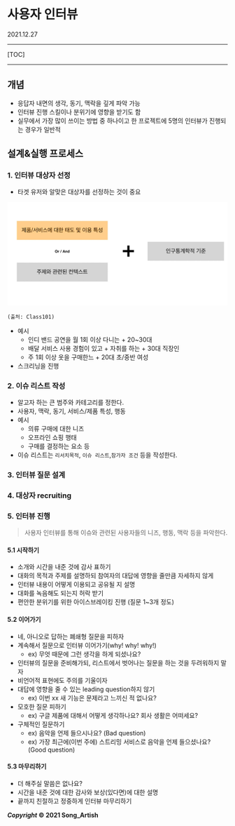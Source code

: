 # 사용자 인터뷰

2021.12.27

---

[TOC]

---



## 개념

- 응답자 내면의 생각, 동기, 맥락을 깊게 파악 가능
- 인터뷰 진행 스킬이나 분위기에 영향을 받기도 함
- 실무에서 가장 많이 쓰이는 방법 중 하나이고 한 프로젝트에 5명의 인터뷰가 진행되는 경우가 일반적



## 설계&실행 프로세스

### 1. 인터뷰 대상자 선정

- 타겟 유저와 알맞은 대상자를 선정하는 것이 중요

![25_Interview_Target](img/25_Interview_Target.png)

`(출처: Class101)`

- 예시
  - 인디 밴드 공연을 월 1회 이상 다니는 + 20~30대
  - 배달 서비스 사용 경험이 있고 + 자취를 하는 + 30대 직장인
  - 주 1회 이상 옷을 구매한느 + 20대 초/중반 여성
- 스크리닝을 진행

### 2. 이슈 리스트 작성

- 알고자 하는 큰 범주와 카테고리를 정한다.
- 사용자, 맥락, 동기, 서비스/제품 특성, 행동
- 예시
  - 의류 구매에 대한 니즈
  - 오프라인 쇼핑 행태
  - 구매를 결정하는 요소 등
- 이슈 리스트는 `리서치목적`, `이슈 리스트`,`참가자 조건` 등을 작성한다.

### 3. 인터뷰 질문 설계

### 4. 대상자 recruiting

### 5. 인터뷰 진행

> 사용자 인터뷰를 통해 이슈와 관련된 사용자들의 니즈, 행동, 맥락 등을 파악한다.

#### 5.1 시작하기

- 소개와 시간을 내준 것에 감사 표하기
- 대화의 목적과 주제를 설명하되 참여자의 대답에 영향을 줄만큼 자세하지 않게
- 인터뷰 내용이 어떻게 이용되고 공유될 지 설명
- 대화를 녹음해도 되는지 허락 받기
- 편안한 분위기를 위한 아이스브레이킹 진행 (질문 1~3개 정도)

#### 5.2 이어가기

- 네, 아니오로 답하는 폐쇄형 질문을 피하자
- 계속해서 질문으로 인터뷰 이어가기(why! why! why!)
   - ex) 무엇 때문에 그런 생각을 하게 되셨나요?
- 인터뷰의 질문을 준비해가되, 리스트에서 벗어나는 질문을 하는 것을 두려워하지 말자
- 비언어적 표현에도 주의를 기울이자
- 대답에 영향을 줄 수 있는 leading question하지 않기
   - ex) 이번 xx 새 기능은 문제라고 느끼신 적 없나요?
- 모호한 질문 피하기
   - ex) 구글 제품에 대해서 어떻게 생각하나요? 회사 생활은 어떠세요?
- 구체적인 질문하기
   - ex) 음악을 언제 들으시나요? (Bad question)
   - ex) 가장 최근에(이번 주에) 스트리밍 서비스로 음악을 언제 들으셨나요? (Good question)

#### 5.3 마무리하기

- 더 해주실 말씀은 없나요?
- 시간을 내준 것에 대한 감사와 보상(있다면)에 대한 설명
- 끝까지 친절하고 정중하게 인터뷰 마무리하기



***Copyright* © 2021 Song_Artish**